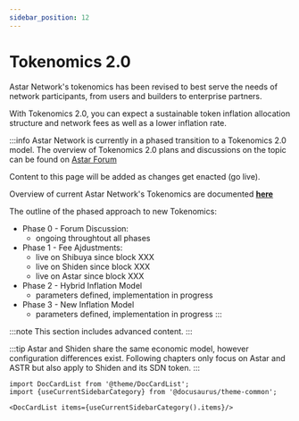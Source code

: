 ```yaml
---
sidebar_position: 12
---
```

# Tokenomics 2.0

Astar Network's tokenomics has been revised to best serve the needs of network participants, from users and builders to enterprise partners.

With Tokenomics 2.0, you can expect a sustainable token inflation allocation structure and network fees as well as a lower inflation rate.

:::info
Astar Network is currently in a phased transition to a Tokenomics 2.0 model. The overview of Tokenomics 2.0 plans and discussions on the topic can be found on [Astar Forum](https://forum.astar.network/t/astar-tokenomics-2-0-a-dynamically-adjusted-inflation/4924)

Content to this page will be added as changes get enacted (go live).

Overview of current Astar Network's Tokenomics are documented **[here](../tokenomics)**


The outline of the phased approach to new Tokenomics:
- Phase 0 - Forum Discussion: 
    - ongoing throughtout all phases
- Phase 1 - Fee Ajdustments:
    - live on Shibuya since block XXX
    - live on Shiden since block XXX
    - live on Astar since block XXX
- Phase 2 - Hybrid Inflation Model
    - parameters defined, implementation in progress
- Phase 3 - New Inflation Model
    - parameters defined, implementation in progress
:::

:::note
This section includes advanced content.
:::

:::tip
Astar and Shiden share the same economic model, however configuration differences exist. Following chapters only focus on Astar and ASTR but also apply to Shiden and its SDN token.
:::


```mdx-code-block
import DocCardList from '@theme/DocCardList';
import {useCurrentSidebarCategory} from '@docusaurus/theme-common';

<DocCardList items={useCurrentSidebarCategory().items}/>
```
